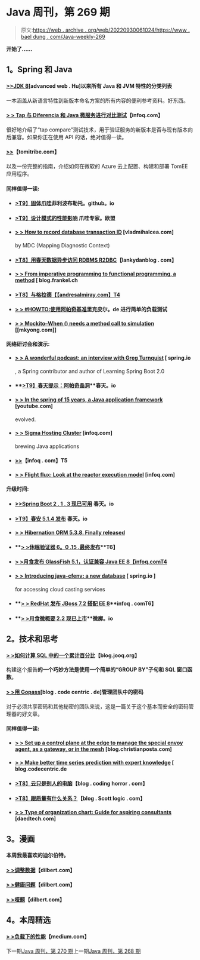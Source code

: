 # Java 周刊，第 269 期

> 原文:[https://web . archive . org/web/20220930061024/https://www . bael dung . com/Java-weekly-269](https://web.archive.org/web/20220930061024/https://www.baeldung.com/java-weekly-269)

**开始了……**

## **1。Spring 和 Java**

#### **[>>JDK 8](https://web.archive.org/web/20220628084723/https://advancedweb.hu/2019/02/19/post_java_8/)**[advanced web . Hu]以来所有 Java 和 JVM 特性的分类列表

一本涵盖从新语言特性到新版本命名方案的所有内容的便利参考资料。好东西。

#### **[> > Tap 与 Diferencia 和 Java 微服务进行对比测试](https://web.archive.org/web/20220628084723/https://www.infoq.com/articles/tap-compare-diferencia?utm_campaign=infoq_content&utm_source=infoq&utm_medium=feed&utm_term=Java)**【infoq.com】

很好地介绍了“tap compare”测试技术，用于验证服务的新版本是否与现有版本向后兼容。如果你正在使用 API 的话，绝对值得一读。

#### **[>>](https://web.archive.org/web/20220628084723/https://www.tomitribe.com/blog/tomee-on-azure-cloud/)**【tomitribe.com】

以及一份完整的指南，介绍如何在微软的 Azure 云上配置、构建和部署 TomEE 应用程序。

#### **同样值得一读:**

*   #### [**>T9】固体爪哇**](https://web.archive.org/web/20220628084723/https://filippobuletto.github.io/solid-java/)菲利波布勒托。github。io

*   #### [**>T9】设计模式的性能影响**](https://web.archive.org/web/20220628084723/https://www.javaspecialists.eu/archive/Issue267.html) 爪哇专家。欧盟

*   #### **[> > How to record database transaction ID](https://web.archive.org/web/20220628084723/https://vladmihalcea.com/log-database-transaction-id-mdc-logging/)** [vladmihalcea.com]

    by MDC (Mapping Diagnostic Context)
*   #### [**>T8】用春天数据异步访问 RDBMS R2DBC**](https://web.archive.org/web/20220628084723/https://lankydanblog.com/2019/02/16/asynchronous-rdbms-access-with-spring-data-r2dbc/)【lankydanblog . com】

*   #### **[> > From imperative programming to functional programming, a method](https://web.archive.org/web/20220628084723/https://blog.frankel.ch/imperative-functional-programming/2/)** [ blog.frankel.ch

*   #### [**>T8】与格拉德**【【andresalmiray.com】T4](https://web.archive.org/web/20220628084723/http://andresalmiray.com/building-thinwars-with-gradle/)

*   #### [**> > #HOWTO:使用阿帕奇基准**](https://web.archive.org/web/20220628084723/https://rieckpil.de/howto-simple-load-testing-with-apache-benchmark/)里克皮尔。de 进行简单的负载测试

*   #### **[> > Mockito–When () needs a method call to simulation](https://web.archive.org/web/20220628084723/https://mkyong.com/spring-boot/mockito-when-requires-an-argument-which-has-to-be-a-method-call-on-a-mock/)** [[mkyong.com]]

**网络研讨会和演示:**

*   #### [**> > A wonderful podcast: an interview with Greg Turnquist**](https://web.archive.org/web/20220628084723/https://spring.io/blog/2019/02/15/a-bootiful-podcast-an-interview-with-spring-contributor-and-learning-spring-boot-2-0-author-greg-turnquist) [ spring.io

    , a Spring contributor and author of Learning Spring Boot 2.0
*   #### **[>T9】春天提示：阿帕奇晶洞](https://web.archive.org/web/20220628084723/https://spring.io/blog/2019/02/13/spring-tips-apache-geode)**春天。io

*   #### **[> > In the spring of 15 years, a Java application framework](https://web.archive.org/web/20220628084723/https://www.youtube.com/watch?v=Tx6hBQQH3eI&feature=youtu.be&list=PLEx5khR4g7PJW7u0GKxRPIQddtu69boT3)** [youtube.com]

    evolved.
*   #### **[> > Sigma Hosting Cluster](https://web.archive.org/web/20220628084723/https://www.infoq.com/presentations/java-sigma-clusters?utm_campaign=infoq_content&utm_source=infoq&utm_medium=feed&utm_term=Java)** [infoq.com]

    brewing Java applications
*   #### **[>>](https://web.archive.org/web/20220628084723/https://www.infoq.com/presentations/scalability-performance-benchmark?utm_campaign=infoq_content&utm_source=infoq&utm_medium=feed&utm_term=Java)**【infoq . com】T5

*   #### **[> > Flight flux: Look at the reactor execution model](https://web.archive.org/web/20220628084723/https://www.infoq.com/presentations/reactor-execution-model?utm_campaign=infoq_content&utm_source=infoq&utm_medium=feed&utm_term=Java)** [infoq.com]

#### **升级时间:**

*   #### **[>>Spring Boot 2 . 1 . 3 现已可用](https://web.archive.org/web/20220628084723/https://spring.io/blog/2019/02/15/spring-boot-2-1-3-available-now)** 春天。io

*   #### **[>T9】春安 5.1.4 发布](https://web.archive.org/web/20220628084723/https://spring.io/blog/2019/02/14/spring-security-5-1-4-released)** 春天。io

*   #### [**> > Hibernation ORM 5.3.8\. Finally released**](https://web.archive.org/web/20220628084723/http://in.relation.to/2019/02/19/hibernate-orm-538-final-out/)

*   #### **[> >休眠验证器 6。0 .15 .最终发布](https://web.archive.org/web/20220628084723/http://in.relation.to/2019/02/18/hibernate-validator-6015-final-out/)**T6】

*   #### [**> >月食发布 GlassFish 5.1，认证兼容 Java EE 8**【infoq.comT4](https://web.archive.org/web/20220628084723/https://www.infoq.com/news/2019/02/eclipse-releases-glassfish-5.1?utm_campaign=infoq_content&utm_source=infoq&utm_medium=feed&utm_term=Java)

*   #### **[> > Introducing java-cfenv: a new database](https://web.archive.org/web/20220628084723/https://spring.io/blog/2019/02/15/introducing-java-cfenv-a-new-library-for-accessing-cloud-foundry-services)** [ spring.io ]

    for accessing cloud casting services
*   #### **[> > RedHat 发布 JBoss 7.2 搭配 EE 8](https://web.archive.org/web/20220628084723/https://www.infoq.com/news/2019/02/redhat-jboss-ee8?utm_campaign=infoq_content&utm_source=infoq&utm_medium=feed&utm_term=Java)**infoq . comT6】

*   #### **[> >月食微概要 2.2 现已上市](https://web.archive.org/web/20220628084723/https://microprofile.io/2019/02/12/eclipse-microprofile-2-2-is-now-available/)**微廓。io

## **2。技术和思考**

#### **[> >如何计算 SQL 中的一个累计百分比](https://web.archive.org/web/20220628084723/https://blog.jooq.org/2019/02/14/how-to-calculate-a-cumulative-percentage-in-sql/)**【blog.jooq.org】

构建这个报告**的一个巧妙方法是使用一个简单的“GROUP BY”子句和 SQL 窗口函数**。

#### **[> >用 Gopass](https://web.archive.org/web/20220628084723/https://blog.codecentric.de/en/2019/02/manage-team-passwords-gopass/)**[blog . code centric . de]管理团队中的密码

对于必须共享密码和其他秘密的团队来说，这是一篇关于这个基本而安全的密码管理器的好文章。

#### **同样值得一读:**

*   #### **[> > Set up a control plane at the edge to manage the special envoy agent, as a gateway, or in the mesh](https://web.archive.org/web/20220628084723/https://blog.christianposta.com/envoy/guidance-for-building-a-control-plane-to-manage-envoy-proxy-based-infrastructure/)** [blog.christianposta.com]

*   #### **[> > Make better time series prediction with expert knowledge](https://web.archive.org/web/20220628084723/https://blog.codecentric.de/en/2019/02/forecasts-machine-learning-facebook-prophet-maximum-entropy/)** [ blog.codecentric.de

*   #### **[>T8】云只是别人的电脑](https://web.archive.org/web/20220628084723/https://blog.codinghorror.com/the-cloud-is-just-someone-elses-computer/)**【blog . coding horror . com】

*   #### **[>T8】跟质量有什么关系？](https://web.archive.org/web/20220628084723/https://blog.scottlogic.com/2019/02/15/what-s-quality-got-to-do-with-it.html)**【blog . Scott logic . com】

*   #### [**> > Type of organization chart: Guide for aspiring consultants**](https://web.archive.org/web/20220628084723/https://daedtech.com/org-chart-types-a-guide-for-the-aspiring-consultant/) [daedtech.com]

## **3。漫画**

#### 本周我最喜欢的迪尔伯特。

#### **[> >调整数据](https://web.archive.org/web/20220628084723/https://dilbert.com/strip/2019-02-20)**【dilbert.com】

#### **[> >健康问题](https://web.archive.org/web/20220628084723/https://dilbert.com/strip/2019-02-18)**【dilbert.com】

#### **[> >哑题](https://web.archive.org/web/20220628084723/https://dilbert.com/strip/2019-02-16)**【dilbert.com】

## **4。本周精选**

#### **[> >负载下的性能](https://web.archive.org/web/20220628084723/https://medium.com/@NetflixTechBlog/performance-under-load-3e6fa9a60581)**【medium.com】

下一期[Java 周刊，第 270 期](/web/20220628084723/https://www.baeldung.com/java-weekly-270)上一期[Java 周刊，第 268 期](/web/20220628084723/https://www.baeldung.com/java-weekly-268)